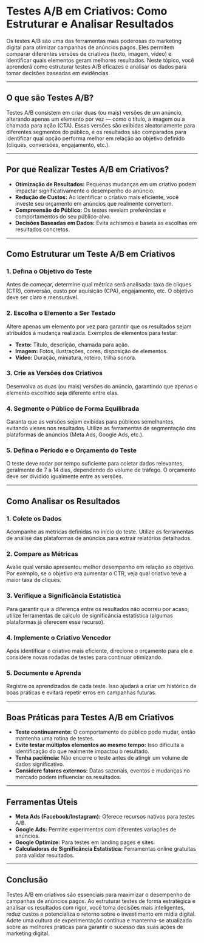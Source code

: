# Testes A/B em Criativos: Como Estruturar e Analisar Resultados

Os testes A/B são uma das ferramentas mais poderosas do marketing digital para otimizar campanhas de anúncios pagos. Eles permitem comparar diferentes versões de criativos (texto, imagem, vídeo) e identificar quais elementos geram melhores resultados. Neste tópico, você aprenderá como estruturar testes A/B eficazes e analisar os dados para tomar decisões baseadas em evidências.

---

## O que são Testes A/B?

Testes A/B consistem em criar duas (ou mais) versões de um anúncio, alterando apenas um elemento por vez — como o título, a imagem ou a chamada para ação (CTA). Essas versões são exibidas aleatoriamente para diferentes segmentos do público, e os resultados são comparados para identificar qual opção performa melhor em relação ao objetivo definido (cliques, conversões, engajamento, etc.).

---

## Por que Realizar Testes A/B em Criativos?

- **Otimização de Resultados:** Pequenas mudanças em um criativo podem impactar significativamente o desempenho do anúncio.
- **Redução de Custos:** Ao identificar o criativo mais eficiente, você investe seu orçamento em anúncios que realmente convertem.
- **Compreensão do Público:** Os testes revelam preferências e comportamentos do seu público-alvo.
- **Decisões Baseadas em Dados:** Evita achismos e baseia as escolhas em resultados concretos.

---

## Como Estruturar um Teste A/B em Criativos

### 1. Defina o Objetivo do Teste

Antes de começar, determine qual métrica será analisada: taxa de cliques (CTR), conversão, custo por aquisição (CPA), engajamento, etc. O objetivo deve ser claro e mensurável.

### 2. Escolha o Elemento a Ser Testado

Altere apenas um elemento por vez para garantir que os resultados sejam atribuídos à mudança realizada. Exemplos de elementos para testar:

- **Texto:** Título, descrição, chamada para ação.
- **Imagem:** Fotos, ilustrações, cores, disposição de elementos.
- **Vídeo:** Duração, miniatura, roteiro, trilha sonora.

### 3. Crie as Versões dos Criativos

Desenvolva as duas (ou mais) versões do anúncio, garantindo que apenas o elemento escolhido seja diferente entre elas.

### 4. Segmente o Público de Forma Equilibrada

Garanta que as versões sejam exibidas para públicos semelhantes, evitando vieses nos resultados. Utilize as ferramentas de segmentação das plataformas de anúncios (Meta Ads, Google Ads, etc.).

### 5. Defina o Período e o Orçamento do Teste

O teste deve rodar por tempo suficiente para coletar dados relevantes, geralmente de 7 a 14 dias, dependendo do volume de tráfego. O orçamento deve ser dividido igualmente entre as versões.

---

## Como Analisar os Resultados

### 1. Colete os Dados

Acompanhe as métricas definidas no início do teste. Utilize as ferramentas de análise das plataformas de anúncios para extrair relatórios detalhados.

### 2. Compare as Métricas

Avalie qual versão apresentou melhor desempenho em relação ao objetivo. Por exemplo, se o objetivo era aumentar o CTR, veja qual criativo teve a maior taxa de cliques.

### 3. Verifique a Significância Estatística

Para garantir que a diferença entre os resultados não ocorreu por acaso, utilize ferramentas de cálculo de significância estatística (algumas plataformas já oferecem esse recurso).

### 4. Implemente o Criativo Vencedor

Após identificar o criativo mais eficiente, direcione o orçamento para ele e considere novas rodadas de testes para continuar otimizando.

### 5. Documente e Aprenda

Registre os aprendizados de cada teste. Isso ajudará a criar um histórico de boas práticas e evitará repetir erros em campanhas futuras.

---

## Boas Práticas para Testes A/B em Criativos

- **Teste continuamente:** O comportamento do público pode mudar, então mantenha uma rotina de testes.
- **Evite testar múltiplos elementos ao mesmo tempo:** Isso dificulta a identificação do que realmente impactou o resultado.
- **Tenha paciência:** Não encerre o teste antes de atingir um volume de dados significativo.
- **Considere fatores externos:** Datas sazonais, eventos e mudanças no mercado podem influenciar os resultados.

---

## Ferramentas Úteis

- **Meta Ads (Facebook/Instagram):** Oferece recursos nativos para testes A/B.
- **Google Ads:** Permite experimentos com diferentes variações de anúncios.
- **Google Optimize:** Para testes em landing pages e sites.
- **Calculadoras de Significância Estatística:** Ferramentas online gratuitas para validar resultados.

---

## Conclusão

Testes A/B em criativos são essenciais para maximizar o desempenho de campanhas de anúncios pagos. Ao estruturar testes de forma estratégica e analisar os resultados com rigor, você toma decisões mais inteligentes, reduz custos e potencializa o retorno sobre o investimento em mídia digital. Adote uma cultura de experimentação contínua e mantenha-se atualizado sobre as melhores práticas para garantir o sucesso das suas ações de marketing digital.
